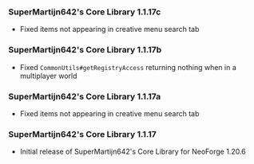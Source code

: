 ### SuperMartijn642's Core Library 1.1.17c
- Fixed items not appearing in creative menu search tab

### SuperMartijn642's Core Library 1.1.17b
- Fixed `CommonUtils#getRegistryAccess` returning nothing when in a multiplayer world

### SuperMartijn642's Core Library 1.1.17a
- Fixed items not appearing in creative menu search tab

### SuperMartijn642's Core Library 1.1.17
- Initial release of SuperMartijn642's Core Library for NeoForge 1.20.6
